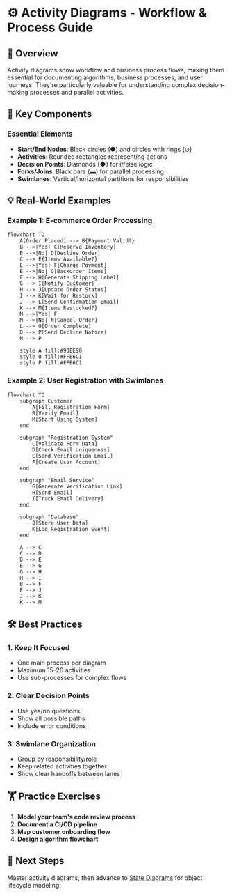 # ⚙️ Activity Diagrams - Workflow & Process Guide

## 🎯 **Overview**

Activity diagrams show workflow and business process flows, making them essential for documenting algorithms, business processes, and user journeys. They're particularly valuable for understanding complex decision-making processes and parallel activities.

## 🧩 **Key Components**

### **Essential Elements**

- **Start/End Nodes**: Black circles (●) and circles with rings (⊙)
- **Activities**: Rounded rectangles representing actions
- **Decision Points**: Diamonds (◆) for if/else logic
- **Forks/Joins**: Black bars (▬) for parallel processing
- **Swimlanes**: Vertical/horizontal partitions for responsibilities

## 💡 **Real-World Examples**

### **Example 1: E-commerce Order Processing**

```mermaid
flowchart TD
    A[Order Placed] --> B{Payment Valid?}
    B -->|Yes| C[Reserve Inventory]
    B -->|No| D[Decline Order]
    C --> E{Items Available?}
    E -->|Yes| F[Charge Payment]
    E -->|No| G[Backorder Items]
    F --> H[Generate Shipping Label]
    G --> I[Notify Customer]
    H --> J[Update Order Status]
    I --> K[Wait for Restock]
    J --> L[Send Confirmation Email]
    K --> M{Items Restocked?}
    M -->|Yes| F
    M -->|No| N[Cancel Order]
    L --> O[Order Complete]
    D --> P[Send Decline Notice]
    N --> P

    style A fill:#90EE90
    style O fill:#FFB6C1
    style P fill:#FFB6C1
```

### **Example 2: User Registration with Swimlanes**

```mermaid
flowchart TD
    subgraph Customer
        A[Fill Registration Form]
        B[Verify Email]
        M[Start Using System]
    end

    subgraph "Registration System"
        C[Validate Form Data]
        D[Check Email Uniqueness]
        E[Send Verification Email]
        F[Create User Account]
    end

    subgraph "Email Service"
        G[Generate Verification Link]
        H[Send Email]
        I[Track Email Delivery]
    end

    subgraph "Database"
        J[Store User Data]
        K[Log Registration Event]
    end

    A --> C
    C --> D
    D --> E
    E --> G
    G --> H
    H --> I
    B --> F
    F --> J
    J --> K
    K --> M
```

## 🛠️ **Best Practices**

### **1. Keep It Focused**

- One main process per diagram
- Maximum 15-20 activities
- Use sub-processes for complex flows

### **2. Clear Decision Points**

- Use yes/no questions
- Show all possible paths
- Include error conditions

### **3. Swimlane Organization**

- Group by responsibility/role
- Keep related activities together
- Show clear handoffs between lanes

## 🏋️ **Practice Exercises**

1. **Model your team's code review process**
2. **Document a CI/CD pipeline**
3. **Map customer onboarding flow**
4. **Design algorithm flowchart**

## 🚀 **Next Steps**

Master activity diagrams, then advance to [State Diagrams](./03-state-diagrams.md) for object lifecycle modeling.
